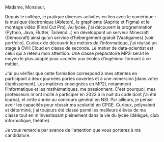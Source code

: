 Madame, Monsieur,

Depuis le collège, je pratique diverses activités en lien avec le numérique : la musique électronique (Ableton), le graphisme (Asprite et Figma) et le montage vidéo (Final Cut Pro). Au lycée, j'ai découvert la programmation (Python, Java, Flutter, Tailwind...) en développant un serveur Minecraft (Democraft) ainsi qu'un service d'hébergement gratuit (Vaatigames) [voir portfolio]. Curieux de découvrir les métiers de l'informatique, j'ai réalisé un stage à OVH Cloud en classe de seconde. Le métier de data-scientist est celui qui a retenu mon attention. Une classe préparatoire MP2I serait le moyen le plus adapté pour accéder aux écoles d'ingénieur formant à ce métier.

J'ai pu vérifier que cette formation correspond à mes attentes en participant à deux journées portes ouvertes et à une immersion [dans votre établissement]. Les matières enseignées en MP2I, notamment l'informatique et les mathématiques, me passionnent. C'est pourquoi, mes professeurs m'ont incité à participer en 2023 à la nuit du code dont j'ai été lauréat, et cette année au concours général en NSI. Par ailleurs, je pense avoir les capacités pour réussir ma scolarité en CPGE. Curieux, polyvalent et déterminé, j'ai toujours été classé parmi les meilleurs élèves de ma classe tout en m'investissant pleinement dans la vie du lycée (délégué, club informatique, théâtre).

Je vous remercie par avance de l'attention que vous porterez à ma candidature.